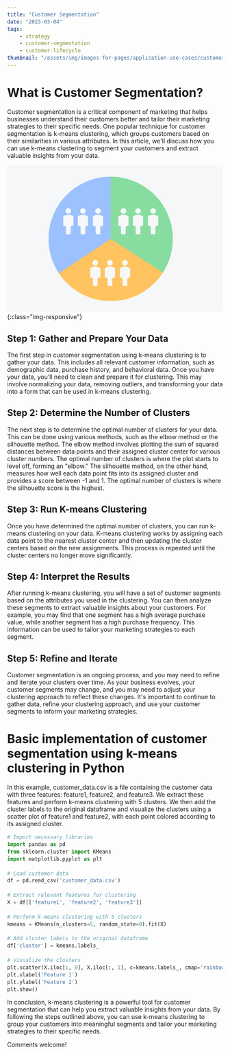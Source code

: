 ```yaml
---
title: "Customer Segmentation"
date: "2023-03-04"
tags:
    - strategy
    - customer-segmentation
    - customer-lifecycle
thumbnail: "/assets/img/images-for-pages/application-use-cases/customer-segmentation.png"
---
```

# What is Customer Segmentation?
Customer segmentation is a critical component of marketing that helps businesses understand their customers better and tailor their marketing strategies to their specific needs. One popular technique for customer segmentation is k-means clustering, which groups customers based on their similarities in various attributes. In this article, we'll discuss how you can use k-means clustering to segment your customers and extract valuable insights from your data.

![customer-segmentation](/assets/img/images-for-pages/application-use-cases/customer-segmentation.png){:class="img-responsive"}

## Step 1: Gather and Prepare Your Data
The first step in customer segmentation using k-means clustering is to gather your data. This includes all relevant customer information, such as demographic data, purchase history, and behavioral data. Once you have your data, you'll need to clean and prepare it for clustering. This may involve normalizing your data, removing outliers, and transforming your data into a form that can be used in k-means clustering.

## Step 2: Determine the Number of Clusters
The next step is to determine the optimal number of clusters for your data. This can be done using various methods, such as the elbow method or the silhouette method. The elbow method involves plotting the sum of squared distances between data points and their assigned cluster center for various cluster numbers. The optimal number of clusters is where the plot starts to level off, forming an "elbow." The silhouette method, on the other hand, measures how well each data point fits into its assigned cluster and provides a score between -1 and 1. The optimal number of clusters is where the silhouette score is the highest.

## Step 3: Run K-means Clustering
Once you have determined the optimal number of clusters, you can run k-means clustering on your data. K-means clustering works by assigning each data point to the nearest cluster center and then updating the cluster centers based on the new assignments. This process is repeated until the cluster centers no longer move significantly.

## Step 4: Interpret the Results
After running k-means clustering, you will have a set of customer segments based on the attributes you used in the clustering. You can then analyze these segments to extract valuable insights about your customers. For example, you may find that one segment has a high average purchase value, while another segment has a high purchase frequency. This information can be used to tailor your marketing strategies to each segment.

## Step 5: Refine and Iterate
Customer segmentation is an ongoing process, and you may need to refine and iterate your clusters over time. As your business evolves, your customer segments may change, and you may need to adjust your clustering approach to reflect these changes. It's important to continue to gather data, refine your clustering approach, and use your customer segments to inform your marketing strategies.

# Basic implementation of customer segmentation using k-means clustering in Python
In this example, customer_data.csv is a file containing the customer data with three features: feature1, feature2, and feature3. We extract these features and perform k-means clustering with 5 clusters. We then add the cluster labels to the original dataframe and visualize the clusters using a scatter plot of feature1 and feature2, with each point colored according to its assigned cluster.

```python
# Import necessary libraries
import pandas as pd
from sklearn.cluster import KMeans
import matplotlib.pyplot as plt

# Load customer data
df = pd.read_csv('customer_data.csv')

# Extract relevant features for clustering
X = df[['feature1', 'feature2', 'feature3']]

# Perform k-means clustering with 5 clusters
kmeans = KMeans(n_clusters=5, random_state=0).fit(X)

# Add cluster labels to the original dataframe
df['cluster'] = kmeans.labels_

# Visualize the clusters
plt.scatter(X.iloc[:, 0], X.iloc[:, 1], c=kmeans.labels_, cmap='rainbow')
plt.xlabel('Feature 1')
plt.ylabel('Feature 2')
plt.show()
```

In conclusion, k-means clustering is a powerful tool for customer segmentation that can help you extract valuable insights from your data. By following the steps outlined above, you can use k-means clustering to group your customers into meaningful segments and tailor your marketing strategies to their specific needs.

Comments welcome!